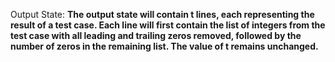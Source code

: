 Output State: **The output state will contain t lines, each representing the result of a test case. Each line will first contain the list of integers from the test case with all leading and trailing zeros removed, followed by the number of zeros in the remaining list. The value of t remains unchanged.**